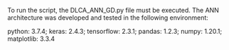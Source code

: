 To run the script, the DLCA_ANN_GD.py file must be executed. The ANN architecture was developed and tested in the following environment:

python: 3.7.4; keras: 2.4.3; tensorflow: 2.3.1; pandas: 1.2.3; numpy: 1.20.1; matplotlib: 3.3.4
